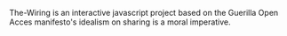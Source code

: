 The-Wiring is an interactive javascript project based on the Guerilla Open Acces manifesto's idealism on sharing is a moral imperative.
